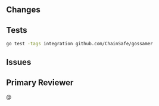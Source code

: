 ## Changes

<!-- Brief list of functional changes -->

## Tests

<!-- Detail how to run relevant tests to the changes -->

```sh
go test -tags integration github.com/ChainSafe/gossamer
```

## Issues

<!-- Write the issue number(s), for example: #123 -->

## Primary Reviewer

<!-- Tag a code owner to review your PR, you can find the list of code owners
here: https://github.com/ChainSafe/gossamer/blob/development/.github/CODEOWNERS
If you are an external contributor, you may leave this section empty, and we will
assign the appropriate reviewer for you -->

@
